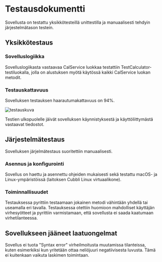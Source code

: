 # Testausdokumentti

Sovellusta on testattu yksikkötesteillä unittestilla ja manuaalisesti tehdyin järjestelmätason testein.

## Yksikkötestaus

### Sovelluslogiikka

Sovelluslogiikasta vastaavaa CalService luokkaa testattiin TestCalculator-testiluokalla, jolla on alustuksen myötä käytössä kaikki CalService luokan metodit. 

### Testauskattavuus

Sovelluksen testauksen haarautumakattavuus on 94%. 

![testauskuva](https://i.imgur.com/lAyhW6i.png)

Testien ulkopuolelle jäivät sovelluksen käynnistyksestä ja käyttöliittymästä vastaavat tiedostot. 

## Järjestelmätestaus

Sovelluksen järjelmätestaus suoritettiin manuaalisesti. 

### Asennus ja konfigurointi

Sovellus on haettu ja asennettu ohjeiden mukaisesti sekä testattu macOS- ja Linux-ympäristöissä (laitoksen Cubbli Linux virtuaalikone).

### Toiminnallisuudet

Testauksessa pyrittiin testaamaan jokainen metodi vähintään yhdellä tai useamalla eri tavalla. Testauksessa otettiin huomioon mahdolliset käyttäjän virhesyötteet ja pyrittiin varmistamaan, että sovellusta ei saada kaatumaan virhetilanteessa.

## Sovellukseen jääneet laatuongelmat

Sovellus ei tuota "Syntax error" virheilmoitusta muutamissa tilanteissa, kuten esimerkiksi kun yritetään ottaa neliöjuuri negatiivisesta luvusta. Tämä ei kuitenkaan vaikuta laskimen toimintaan. 